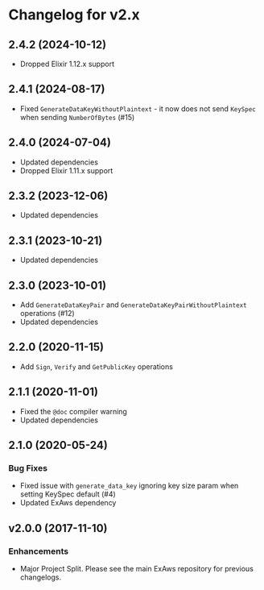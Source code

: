# Changelog for v2.x

## 2.4.2 (2024-10-12)

  * Dropped Elixir 1.12.x support

## 2.4.1 (2024-08-17)

  * Fixed `GenerateDataKeyWithoutPlaintext` - it now does not send `KeySpec` when sending `NumberOfBytes` (#15)

## 2.4.0 (2024-07-04)

  * Updated dependencies
  * Dropped Elixir 1.11.x support

## 2.3.2 (2023-12-06)

  * Updated dependencies

## 2.3.1 (2023-10-21)

  * Updated dependencies

## 2.3.0 (2023-10-01)

  * Add `GenerateDataKeyPair` and `GenerateDataKeyPairWithoutPlaintext` operations (#12)
  * Updated dependencies

## 2.2.0 (2020-11-15)

  * Add `Sign`, `Verify` and `GetPublicKey` operations

## 2.1.1 (2020-11-01)

  * Fixed the `@doc` compiler warning
  * Updated dependencies

## 2.1.0 (2020-05-24)

### Bug Fixes

  * Fixed issue with `generate_data_key` ignoring key size param when setting KeySpec default (#4)
  * Updated ExAws dependency 

## v2.0.0 (2017-11-10)

### Enhancements

  * Major Project Split. Please see the main ExAws repository for previous changelogs.
